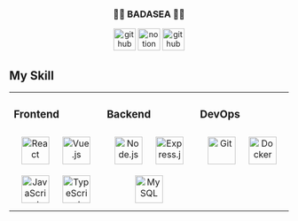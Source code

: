 <!--
**badasea/badasea** is a ✨ _special_ ✨ repository because its `README.md` (this file) appears on your GitHub profile.

Here are some ideas to get you started:

- 🔭 I’m currently working on ...
- 🌱 I’m currently learning ...
- 👯 I’m looking to collaborate on ...
- 🤔 I’m looking for help with ...
- 💬 Ask me about ...
- 📫 How to reach me: ...
- 😄 Pronouns: ...
- ⚡ Fun fact: ...
-->

<!-- ### ⚙ Skills

<img src="https://img.shields.io/badge/Android-3DDC84?style=flat-square&logo=Android&logoColor=white"/> <img src="https://img.shields.io/badge/React-61DAFB?style=flat-square&logo=React&logoColor=white"/> <img src="https://img.shields.io/badge/Vue-4FC08D?style=flat-square&logo=Vue.js&logoColor=white"/> <img src="https://img.shields.io/badge/Node.js-339933?style=flat-square&logo=Node.js&logoColor=white"/> <img src="https://img.shields.io/badge/Spring-6DB33F?style=flat-square&logo=Spring&logoColor=white"/> <img src="https://img.shields.io/badge/Cloud Foundry-0C9ED5?style=flat-square&logo=Cloud Foundry&logoColor=white"/>

<img src="https://img.shields.io/badge/Java-007396?style=flat-square&logo=Java&logoColor=white"/> <img src="https://img.shields.io/badge/JavaScript(ES6)-F7DF1E?style=flat-square&logo=JavaScript&logoColor=white"/> <img src="https://img.shields.io/badge/Python-3766AB?style=flat-square&logo=Python&logoColor=white"/> <img src="https://img.shields.io/badge/R-276DC3?style=flat-square&logo=R&logoColor=white"/> <img src="https://img.shields.io/badge/C/C++-0056D2?style=flat-square&logo=Coursera&logoColor=white"/> <img src="https://img.shields.io/badge/Kotlin-7F52FF?style=flat-square&logo=Kotlin&logoColor=white"/> <img src="https://img.shields.io/badge/Swift-F05138?style=flat-square&logo=Swift&logoColor=white"/>

 <img src="https://img.shields.io/badge/MySQL-4479A1?style=flat-square&logo=MySQL&logoColor=white"/>  <img src="https://img.shields.io/badge/Firebase-FFCA28?style=flat-square&logo=Firebase&logoColor=white"/>
 
 <div align="center">
 
 ### 🌊🌊 BADASEA 🌊🌊
 
 <a href="https://velog.io/@badasea" target="_blank"><img src="https://img.shields.io/badge/Velog-34E0A1?style=flat&logo=Vimeo&logoColor=white"/></a> <a href="https://fish-baritone-f02.notion.site/Bada_Sea-456d423f1f8143e9842147803d600199" target="_blank"><img src="https://img.shields.io/badge/Notion-000000?style=flat&logo=Notion&logoColor=white"/></a>
 

 </div> -->

<!-- ![trophy](https://github-profile-trophy.vercel.app/?username=badasea)

![badasea's github stats](https://github-readme-stats.vercel.app/api?username=badasea&show_icons=true)
[![badasea's github stats](https://github-readme-stats.vercel.app/api/top-langs/?username=badasea&show_icons=true&hide_border=true&title_color=004386&icon_color=004386&layout=compact)](https://github.com/badasea) -->


 <div align="center">
 
 ### 🌊🌊 BADASEA 🌊🌊


[<img src='https://cdn.jsdelivr.net/npm/simple-icons@3.0.1/icons/github.svg' alt='github' height='40'>](https://github.com/badasea) [<img src='https://cdn.jsdelivr.net/npm/simple-icons@3.0.1/icons/notion.svg' alt='notion' height='40'>](https://fish-baritone-f02.notion.site/Bada_Sea-456d423f1f8143e9842147803d600199) [<img src='https://cdn.jsdelivr.net/npm/simple-icons@3.0.1/icons/vimeo.svg' alt='github' height='40'>](https://velog.io/@badasea)


<div align="center">
</div>  
  


<div align="left">
 
<!-- ## My Main Skill  -->
 ## My Skill 
 
</div>
<table><tr><td valign="top" width="33%">

### Frontend  
<div align="center">  
<img style="margin: 10px" src="https://profilinator.rishav.dev/skills-assets/react-original-wordmark.svg" alt="React" height="50" />  
<img style="margin: 10px" src="https://profilinator.rishav.dev/skills-assets/vuejs-original-wordmark.svg" alt="Vue.js" height="50" />  
<img style="margin: 10px" src="https://profilinator.rishav.dev/skills-assets/javascript-original.svg" alt="JavaScript" height="50" />
 <img style="margin: 10px" src="https://profilinator.rishav.dev/skills-assets/typescript-original.svg" alt="TypeScript" height="50" />  

<!-- <img style="margin: 10px" src="https://profilinator.rishav.dev/skills-assets/html5-original-wordmark.svg" alt="HTML5" height="50" />   -->
<!-- <img style="margin: 10px" src="https://profilinator.rishav.dev/skills-assets/css3-original-wordmark.svg" alt="CSS3" height="50" />   -->
 
</div>  

<div align="center">  
  
</div>  

<div align="center">  
  
</div>

</td><td valign="top" width="33%">

### Backend  
<div align="center">  
<img style="margin: 10px" src="https://profilinator.rishav.dev/skills-assets/nodejs-original-wordmark.svg" alt="Node.js" height="50" />  
<img style="margin: 10px" src="https://profilinator.rishav.dev/skills-assets/express-original-wordmark.svg" alt="Express.js" height="50" />  
<img style="margin: 10px" src="https://profilinator.rishav.dev/skills-assets/mysql-original-wordmark.svg" alt="MySQL" height="50" />   

</div>

</td><td valign="top" width="33%">

### DevOps  
<div align="center">   
<img style="margin: 10px" src="https://profilinator.rishav.dev/skills-assets/git-scm-icon.svg" alt="Git" height="50" />  
<img style="margin: 10px" src="https://profilinator.rishav.dev/skills-assets/docker-original-wordmark.svg" alt="Docker" height="50" />  

</div>

</td></tr></table>  
 
<!-- 
<div align="left">
 
## My Sub Skill 
 
</div>
<table><tr><td valign="top" width="33%">

### Language 
<div align="center">  
<img style="margin: 10px" src="https://profilinator.rishav.dev/skills-assets/c-original.svg" alt="C" height="50" />  
<img style="margin: 10px" src="https://profilinator.rishav.dev/skills-assets/cplusplus-original.svg" alt="C++" height="50" />  
<img style="margin: 10px" src="https://profilinator.rishav.dev/skills-assets/java-original-wordmark.svg" alt="Java" height="50" />  
<img style="margin: 10px" src="https://profilinator.rishav.dev/skills-assets/python-original.svg" alt="Python" height="50" />  
<img style="margin: 10px" src="https://profilinator.rishav.dev/skills-assets/r.svg" alt="R" height="50" />  
<img style="margin: 10px" src="https://profilinator.rishav.dev/skills-assets/kotlinlang-icon.svg" alt="Kotlin" height="50" />  
<img style="margin: 10px" src="https://profilinator.rishav.dev/skills-assets/swift-original-wordmark.svg" alt="Swift" height="50" />  
</div>  

<div align="center">  
  
</div>  

<div align="center">  
  
</div>

</td><td valign="top" width="33%">

### Backend  
<div align="center">
<img style="margin: 10px" src="https://profilinator.rishav.dev/skills-assets/django-original.svg" alt="Django" height="50" />
<img style="margin: 10px" src="https://profilinator.rishav.dev/skills-assets/springio-icon.svg" alt="Spring" height="50" />  
<img style="margin: 10px" src="https://profilinator.rishav.dev/skills-assets/firebase.png" alt="Firebase" height="50" />  
</div>

</td><td valign="top" width="33%">

### DevOps  
<div align="center">  
<img style="margin: 10px" src="https://profilinator.rishav.dev/skills-assets/android-original-wordmark.svg" alt="Android" height="50" />  
</div>
 -->
</td></tr></table>  

<br />
